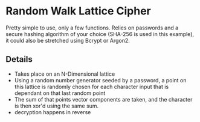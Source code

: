 # Random Walk Lattice Cipher

Pretty simple to use, only a few functions. Relies on passwords and a secure hashing algorithm of your choice (SHA-256 is used in this example), it could also be stretched using Bcrypt or Argon2.

## Details

- Takes place on an N-Dimensional lattice
- Using a random number generator seeded by a password, a point on this lattice is randomly chosen for each character input that is dependant on that last random point
- The sum of that points vector components are taken, and the character is then xor'd using the same sum.
- decryption happens in reverse

